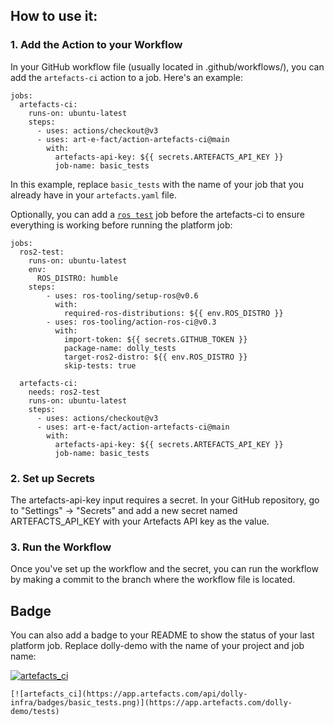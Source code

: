 ## How to use it:

### 1. **Add the Action to your Workflow**

In your GitHub workflow file (usually located in .github/workflows/), you can add the `artefacts-ci` action to a job. Here's an example:
    
```
jobs:
  artefacts-ci:
    runs-on: ubuntu-latest
    steps:
      - uses: actions/checkout@v3
      - uses: art-e-fact/action-artefacts-ci@main
        with:
          artefacts-api-key: ${{ secrets.ARTEFACTS_API_KEY }}
          job-name: basic_tests
```

In this example, replace `basic_tests` with the name of your job that you already have in your `artefacts.yaml` file.

Optionally, you can add a [`ros test`](https://github.com/ros-tooling/setup-ros) job before the artefacts-ci to ensure everything is working before running the platform job:
    
```
jobs:
  ros2-test:
    runs-on: ubuntu-latest
    env:
      ROS_DISTRO: humble
    steps:
        - uses: ros-tooling/setup-ros@v0.6
          with:
            required-ros-distributions: ${{ env.ROS_DISTRO }}
        - uses: ros-tooling/action-ros-ci@v0.3
          with:
            import-token: ${{ secrets.GITHUB_TOKEN }}
            package-name: dolly_tests
            target-ros2-distro: ${{ env.ROS_DISTRO }}
            skip-tests: true

  artefacts-ci:
    needs: ros2-test
    runs-on: ubuntu-latest
    steps:
      - uses: actions/checkout@v3
      - uses: art-e-fact/action-artefacts-ci@main
        with:
          artefacts-api-key: ${{ secrets.ARTEFACTS_API_KEY }}
          job-name: basic_tests
```




### 2. **Set up Secrets**

The artefacts-api-key input requires a secret. In your GitHub repository, go to "Settings" -> "Secrets" and add a new secret named ARTEFACTS_API_KEY with your Artefacts API key as the value.

### 3. **Run the Workflow**

Once you've set up the workflow and the secret, you can run the workflow by making a commit to the branch where the workflow file is located.


## Badge

You can also add a badge to your README to show the status of your last platform job. Replace dolly-demo with the name of your project and job name:

[![artefacts_ci](https://app.artefacts.com/api/dolly-demo/badges/basic_tests.png)](https://app.artefacts.com/dolly-demo/tests)

```
[![artefacts_ci](https://app.artefacts.com/api/dolly-infra/badges/basic_tests.png)](https://app.artefacts.com/dolly-demo/tests)
```